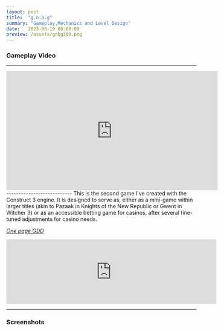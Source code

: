 ```yaml
---
layout: post
title:  "g.n.b.g"
summary: "Gameplay,Mechanics and Level Design"
date:   2023-08-19 00:00:00
preview: /assets/gnbg300.png
---
```

### Gameplay Video
---------------------------
<iframe width="560" height="315" src="https://www.youtube.com/embed/5fFX7SnJWCQ?si=zmIQ06mwYYL_8MB0" title="YouTube video player" frameborder="0" allow="accelerometer; autoplay; clipboard-write; encrypted-media; gyroscope; picture-in-picture; web-share" allowfullscreen></iframe>
---------------------------
This is the second game I've created with the Construct 3 engine. It is designed to serve as, either as a mini-game within larger titles (akin to Pazaak in Knights of the New Republic or Gwent in Witcher 3) or as an accessible betting game  for casinos, after several fine-tuned adjustments for casino needs.


*[One page GDD](/assets/GNBG_one_page_GDD.pdf)*


<iframe frameborder="0" src="https://itch.io/embed/2113263?border_width=3" width="556" height="171"><a href="https://htramu.itch.io/gnbg">g.n.b.g. by Umarth</a></iframe>

---------------------------
### Screenshots


<blockquote class="imgur-embed-pub" lang="en" data-id="a/e2WS5DH" data-context="false" ></blockquote><script async src="//s.imgur.com/min/embed.js" charset="utf-8"></script>